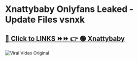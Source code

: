 
 # Xnattybaby Onlyfans Leaked - Update Files vsnxk

## <h2><a href="https://clipsfans.com/Xnattybaby&ref=git">🔗 Click to LINKS ⏩⏩ 👉 🟢 Xnattybaby </a></h2>

<a href="https://clipsfans.com/Xnattybaby&ref=git" rel="nofollow" data-target="animated-image.originalLink"><img src="https://i.ibb.co.com/xMMVF88/686577567.gif" alt="Viral Video Original" style="max-width: 100%; display: inline-block;" data-target="animated-image.originalImage"></a>


